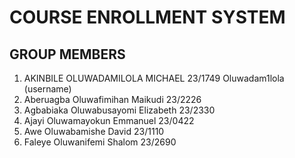 # COURSE ENROLLMENT SYSTEM

## GROUP MEMBERS

1. AKINBILE OLUWADAMILOLA MICHAEL 23/1749 Oluwadam1lola (username)
2. Aberuagba Oluwafimihan Maikudi 23/2226
3. Agbabiaka Oluwabusayomi Elizabeth 23/2330
4. Ajayi Oluwamayokun Emmanuel 23/0422
5. Awe Oluwabamishe David 23/1110
6. Faleye Oluwanifemi Shalom 23/2690
